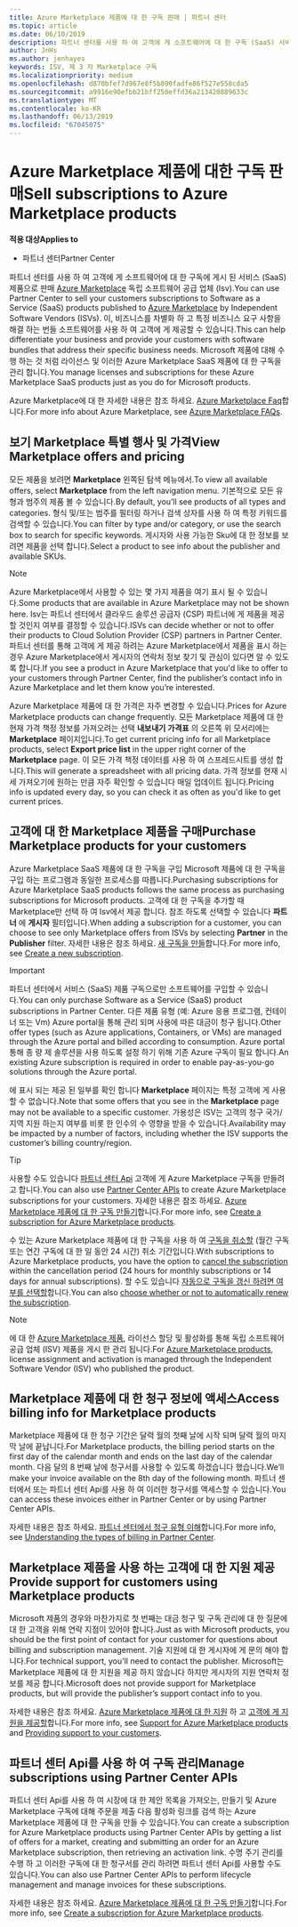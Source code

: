 ```yaml
---
title: Azure Marketplace 제품에 대 한 구독 판매 | 파트너 센터
ms.topic: article
ms.date: 06/10/2019
description: 파트너 센터를 사용 하 여 고객에 게 소프트웨어에 대 한 구독 (SaaS) 서비스로 판매 독립 소프트웨어 공급 업체 (Isv)에서 Azure Marketplace에 제품 게시 합니다.
author: JnHs
ms.author: jenhayes
keywords: ISV, 제 3 자 Marketplace 구독
ms.localizationpriority: medium
ms.openlocfilehash: d870bfef7d967e8f5b890fadfe86f527e558cda5
ms.sourcegitcommit: a9916e90efbb21bff250effd36a213420889633c
ms.translationtype: MT
ms.contentlocale: ko-KR
ms.lasthandoff: 06/13/2019
ms.locfileid: "67045075"
---
```

# <a name="sell-subscriptions-to-azure-marketplace-products"></a><span data-ttu-id="da95b-104">Azure Marketplace 제품에 대한 구독 판매</span><span class="sxs-lookup"><span data-stu-id="da95b-104">Sell subscriptions to Azure Marketplace products</span></span>

<span data-ttu-id="da95b-105">**적용 대상**</span><span class="sxs-lookup"><span data-stu-id="da95b-105">**Applies to**</span></span>

- <span data-ttu-id="da95b-106">파트너 센터</span><span class="sxs-lookup"><span data-stu-id="da95b-106">Partner Center</span></span>

<span data-ttu-id="da95b-107">파트너 센터를 사용 하 여 고객에 게 소프트웨어에 대 한 구독에 게시 된 서비스 (SaaS) 제품으로 판매 [Azure Marketplace](https://azuremarketplace.microsoft.com/marketplace) 독립 소프트웨어 공급 업체 (Isv).</span><span class="sxs-lookup"><span data-stu-id="da95b-107">You can use Partner Center to sell your customers subscriptions to Software as a Service (SaaS) products published to [Azure Marketplace](https://azuremarketplace.microsoft.com/marketplace) by Independent Software Vendors (ISVs).</span></span> <span data-ttu-id="da95b-108">이, 비즈니스를 차별화 하 고 특정 비즈니스 요구 사항을 해결 하는 번들 소프트웨어를 사용 하 여 고객에 게 제공할 수 있습니다.</span><span class="sxs-lookup"><span data-stu-id="da95b-108">This can help differentiate your business and provide your customers with software bundles that address their specific business needs.</span></span> <span data-ttu-id="da95b-109">Microsoft 제품에 대해 수행 하는 것 처럼 라이선스 및 이러한 Azure Marketplace SaaS 제품에 대 한 구독을 관리 합니다.</span><span class="sxs-lookup"><span data-stu-id="da95b-109">You manage licenses and subscriptions for these Azure Marketplace SaaS products just as you do for Microsoft products.</span></span>

<span data-ttu-id="da95b-110">Azure Marketplace에 대 한 자세한 내용은 참조 하세요. [Azure Marketplace Faq](https://docs.microsoft.com/azure/marketplace/marketplace-faq-publisher-guide)합니다.</span><span class="sxs-lookup"><span data-stu-id="da95b-110">For more info about Azure Marketplace, see [Azure Marketplace FAQs](https://docs.microsoft.com/azure/marketplace/marketplace-faq-publisher-guide).</span></span>

## <a name="view-marketplace-offers-and-pricing"></a><span data-ttu-id="da95b-111">보기 Marketplace 특별 행사 및 가격</span><span class="sxs-lookup"><span data-stu-id="da95b-111">View Marketplace offers and pricing</span></span>

<span data-ttu-id="da95b-112">모든 제품을 보려면 **Marketplace** 왼쪽된 탐색 메뉴에서.</span><span class="sxs-lookup"><span data-stu-id="da95b-112">To view all available offers, select **Marketplace** from the left navigation menu.</span></span> <span data-ttu-id="da95b-113">기본적으로 모든 유형과 범주의 제품 볼 수 있습니다.</span><span class="sxs-lookup"><span data-stu-id="da95b-113">By default, you’ll see products of all types and categories.</span></span> <span data-ttu-id="da95b-114">형식 및/또는 범주를 필터링 하거나 검색 상자를 사용 하 여 특정 키워드를 검색할 수 있습니다.</span><span class="sxs-lookup"><span data-stu-id="da95b-114">You can filter by type and/or category, or use the search box to search for specific keywords.</span></span> <span data-ttu-id="da95b-115">게시자와 사용 가능한 Sku에 대 한 정보를 보려면 제품을 선택 합니다.</span><span class="sxs-lookup"><span data-stu-id="da95b-115">Select a product to see info about the publisher and available SKUs.</span></span>

> [!NOTE]
> <span data-ttu-id="da95b-116">Azure Marketplace에서 사용할 수 있는 몇 가지 제품을 여기 표시 될 수 있습니다.</span><span class="sxs-lookup"><span data-stu-id="da95b-116">Some products that are available in Azure Marketplace may not be shown here.</span></span> <span data-ttu-id="da95b-117">Isv는 파트너 센터에서 클라우드 솔루션 공급자 (CSP) 파트너에 게 제품을 제공할 것인지 여부를 결정할 수 있습니다.</span><span class="sxs-lookup"><span data-stu-id="da95b-117">ISVs can decide whether or not to offer their products to Cloud Solution Provider (CSP) partners in Partner Center.</span></span> <span data-ttu-id="da95b-118">파트너 센터를 통해 고객에 게 제공 하려는 Azure Marketplace에서 제품을 표시 하는 경우 Azure Marketplace에서 게시자의 연락처 정보 찾기 및 관심이 있다면 알 수 있도록 합니다.</span><span class="sxs-lookup"><span data-stu-id="da95b-118">If you see a product in Azure Marketplace that you'd like to offer to your customers through Partner Center, find the publisher’s contact info in Azure Marketplace and let them know you’re interested.</span></span>

<span data-ttu-id="da95b-119">Azure Marketplace 제품에 대 한 가격은 자주 변경할 수 있습니다.</span><span class="sxs-lookup"><span data-stu-id="da95b-119">Prices for Azure Marketplace products can change frequently.</span></span> <span data-ttu-id="da95b-120">모든 Marketplace 제품에 대 한 현재 가격 책정 정보를 가져오려는 선택 **내보내기 가격표** 의 오른쪽 위 모서리에는 **Marketplace** 페이지입니다.</span><span class="sxs-lookup"><span data-stu-id="da95b-120">To get current pricing info for all Marketplace products, select **Export price list** in the upper right corner of the **Marketplace** page.</span></span> <span data-ttu-id="da95b-121">이 모든 가격 책정 데이터를 사용 하 여 스프레드시트를 생성 합니다.</span><span class="sxs-lookup"><span data-stu-id="da95b-121">This will generate a spreadsheet with all pricing data.</span></span> <span data-ttu-id="da95b-122">가격 정보를 현재 시세 가져오기에 원하는 만큼 자주 확인할 수 있습니다 매일 업데이트 됩니다.</span><span class="sxs-lookup"><span data-stu-id="da95b-122">Pricing info is updated every day, so you can check it as often as you'd like to get current prices.</span></span>

## <a name="purchase-marketplace-products-for-your-customers"></a><span data-ttu-id="da95b-123">고객에 대 한 Marketplace 제품을 구매</span><span class="sxs-lookup"><span data-stu-id="da95b-123">Purchase Marketplace products for your customers</span></span>

<span data-ttu-id="da95b-124">Azure Marketplace SaaS 제품에 대 한 구독을 구입 Microsoft 제품에 대 한 구독을 구입 하는 프로그램과 동일한 프로세스를 따릅니다.</span><span class="sxs-lookup"><span data-stu-id="da95b-124">Purchasing subscriptions for Azure Marketplace SaaS products follows the same process as purchasing subscriptions for Microsoft products.</span></span> <span data-ttu-id="da95b-125">고객에 대 한 구독을 추가할 때 Marketplace만 선택 하 여 Isv에서 제공 합니다. 참조 하도록 선택할 수 있습니다 **파트너** 에 **게시자** 필터입니다.</span><span class="sxs-lookup"><span data-stu-id="da95b-125">When adding a subscription for a customer, you can choose to see only Marketplace offers from ISVs by selecting **Partner** in the **Publisher** filter.</span></span> <span data-ttu-id="da95b-126">자세한 내용은 참조 하세요. [새 구독을 만들](create-a-new-subscription.md)합니다.</span><span class="sxs-lookup"><span data-stu-id="da95b-126">For more info, see [Create a new subscription](create-a-new-subscription.md).</span></span>

> [!IMPORTANT]
> <span data-ttu-id="da95b-127">파트너 센터에서 서비스 (SaaS) 제품 구독으로만 소프트웨어를 구입할 수 있습니다.</span><span class="sxs-lookup"><span data-stu-id="da95b-127">You can only purchase Software as a Service (SaaS) product subscriptions in Partner Center.</span></span> <span data-ttu-id="da95b-128">다른 제품 유형 (예: Azure 응용 프로그램, 컨테이너 또는 Vm) Azure portal을 통해 관리 되며 사용에 따른 대금이 청구 됩니다.</span><span class="sxs-lookup"><span data-stu-id="da95b-128">Other offer types (such as Azure applications, Containers, or VMs) are managed through the Azure portal and billed according to consumption.</span></span> <span data-ttu-id="da95b-129">Azure portal 통해 종 량 제 솔루션을 사용 하도록 설정 하기 위해 기존 Azure 구독이 필요 합니다.</span><span class="sxs-lookup"><span data-stu-id="da95b-129">An existing Azure subscription is required in order to enable pay-as-you-go solutions through the Azure portal.</span></span>

<span data-ttu-id="da95b-130">에 표시 되는 제공 된 일부를 확인 합니다 **Marketplace** 페이지는 특정 고객에 게 사용할 수 없습니다.</span><span class="sxs-lookup"><span data-stu-id="da95b-130">Note that some offers that you see in the **Marketplace** page may not be available to a specific customer.</span></span> <span data-ttu-id="da95b-131">가용성은 ISV는 고객의 청구 국가/지역 지원 하는지 여부를 비롯 한 인수의 수 영향을 받을 수 있습니다.</span><span class="sxs-lookup"><span data-stu-id="da95b-131">Availability may be impacted by a number of factors, including whether the ISV supports the customer’s billing country/region.</span></span>

> [!TIP]
> <span data-ttu-id="da95b-132">사용할 수도 있습니다 [파트너 센터 Api](https://docs.microsoft.com/partner-center/develop/) 고객에 게 Azure Marketplace 구독을 만들려고 합니다.</span><span class="sxs-lookup"><span data-stu-id="da95b-132">You can also use [Partner Center APIs](https://docs.microsoft.com/partner-center/develop/) to create Azure Marketplace subscriptions for your customers.</span></span> <span data-ttu-id="da95b-133">자세한 내용은 참조 하세요. [Azure Marketplace 제품에 대 한 구독 만들기](https://docs.microsoft.com/partner-center/develop/create-subscription-azure-marketplace-products)합니다.</span><span class="sxs-lookup"><span data-stu-id="da95b-133">For more info, see [Create a subscription for Azure Marketplace products](https://docs.microsoft.com/partner-center/develop/create-subscription-azure-marketplace-products).</span></span>

<span data-ttu-id="da95b-134">수 있는 Azure Marketplace 제품에 대 한 구독을 사용 하 여 [구독을 취소할](https://docs.microsoft.com/partner-center/create-a-new-subscription#cancel-a-subscription) (월간 구독 또는 연간 구독에 대 한 일 동안 24 시간) 취소 기간입니다.</span><span class="sxs-lookup"><span data-stu-id="da95b-134">With subscriptions to Azure Marketplace products, you have the option to [cancel the subscription](https://docs.microsoft.com/partner-center/create-a-new-subscription#cancel-a-subscription) within the cancellation period (24 hours for monthly subscriptions or 14 days for annual subscriptions).</span></span> <span data-ttu-id="da95b-135">할 수도 있습니다 [자동으로 구독을 갱신 하려면 여부를 선택할](https://docs.microsoft.com/partner-center/create-a-new-subscription#choose-whether-to-automatically-renew-an-azure-marketplace-subscription)합니다.</span><span class="sxs-lookup"><span data-stu-id="da95b-135">You can also [choose whether or not to automatically renew the subscription](https://docs.microsoft.com/partner-center/create-a-new-subscription#choose-whether-to-automatically-renew-an-azure-marketplace-subscription).</span></span>

> [!NOTE]
> <span data-ttu-id="da95b-136">에 대 한 [Azure Marketplace 제품](sell-marketplace-products.md), 라이선스 할당 및 활성화를 통해 독립 소프트웨어 공급 업체 (ISV) 제품을 게시 한 관리 됩니다.</span><span class="sxs-lookup"><span data-stu-id="da95b-136">For [Azure Marketplace products](sell-marketplace-products.md), license assignment and activation is managed through the Independent Software Vendor (ISV) who published the product.</span></span>

## <a name="access-billing-info-for-marketplace-products"></a><span data-ttu-id="da95b-137">Marketplace 제품에 대 한 청구 정보에 액세스</span><span class="sxs-lookup"><span data-stu-id="da95b-137">Access billing info for Marketplace products</span></span>

<span data-ttu-id="da95b-138">Marketplace 제품에 대 한 청구 기간은 달력 월의 첫째 날에 시작 되며 달력 월의 마지막 날에 끝납니다.</span><span class="sxs-lookup"><span data-stu-id="da95b-138">For Marketplace products, the billing period starts on the first day of the calendar month and ends on the last day of the calendar month.</span></span> <span data-ttu-id="da95b-139">다음 달의 8 번째 날에 청구서를 사용할 수 있도록 하겠습니다 했습니다.</span><span class="sxs-lookup"><span data-stu-id="da95b-139">We’ll make your invoice available on the 8th day of the following month.</span></span> <span data-ttu-id="da95b-140">파트너 센터에서 또는 파트너 센터 Api를 사용 하 여 이러한 청구서를 액세스할 수 있습니다.</span><span class="sxs-lookup"><span data-stu-id="da95b-140">You can access these invoices either in Partner Center or by using Partner Center APIs.</span></span>

<span data-ttu-id="da95b-141">자세한 내용은 참조 하세요. [파트너 센터에서 청구 유형 이해](https://docs.microsoft.com/partner-center/billing-different-types#billing-for-one-time-and-select-recurring-charges)합니다.</span><span class="sxs-lookup"><span data-stu-id="da95b-141">For more info, see [Understanding the types of billing in Partner Center](https://docs.microsoft.com/partner-center/billing-different-types#billing-for-one-time-and-select-recurring-charges).</span></span>

## <a name="provide-support-for-customers-using-marketplace-products"></a><span data-ttu-id="da95b-142">Marketplace 제품을 사용 하는 고객에 대 한 지원 제공</span><span class="sxs-lookup"><span data-stu-id="da95b-142">Provide support for customers using Marketplace products</span></span>

<span data-ttu-id="da95b-143">Microsoft 제품의 경우와 마찬가지로 첫 번째는 대금 청구 및 구독 관리에 대 한 질문에 대 한 고객을 위해 연락 지점이 있어야 합니다.</span><span class="sxs-lookup"><span data-stu-id="da95b-143">Just as with Microsoft products, you should be the first point of contact for your customer for questions about billing and subscription management.</span></span> <span data-ttu-id="da95b-144">기술 지원에 대 한 게시자에 게 문의 해야 합니다.</span><span class="sxs-lookup"><span data-stu-id="da95b-144">For technical support, you'll need to contact the publisher.</span></span> <span data-ttu-id="da95b-145">Microsoft는 Marketplace 제품에 대 한 지원을 제공 하지 않습니다 하지만 게시자의 지원 연락처 정보를 제공 합니다.</span><span class="sxs-lookup"><span data-stu-id="da95b-145">Microsoft does not provide support for Marketplace products, but will provide the publisher’s support contact info to you.</span></span>

<span data-ttu-id="da95b-146">자세한 내용은 참조 하세요. [Azure Marketplace 제품에 대 한 지원](https://docs.microsoft.com/partner-center/report-problems-on-behalf-of-a-customer#support-for-azure-marketplace-products) 하 고 [고객에 게 지원을 제공할](https://docs.microsoft.com/partner-center/customer-support)합니다.</span><span class="sxs-lookup"><span data-stu-id="da95b-146">For more info, see [Support for Azure Marketplace products](https://docs.microsoft.com/partner-center/report-problems-on-behalf-of-a-customer#support-for-azure-marketplace-products) and [Providing support to your customers](https://docs.microsoft.com/partner-center/customer-support).</span></span>

## <a name="manage-subscriptions-using-partner-center-apis"></a><span data-ttu-id="da95b-147">파트너 센터 Api를 사용 하 여 구독 관리</span><span class="sxs-lookup"><span data-stu-id="da95b-147">Manage subscriptions using Partner Center APIs</span></span>

<span data-ttu-id="da95b-148">파트너 센터 Api를 사용 하 여 시장에 대 한 제안 목록을 가져오는, 만들기 및 Azure Marketplace 구독에 대해 주문을 제출 다음 활성화 링크를 검색 하는 Azure Marketplace 제품에 대 한 구독을 만들 수 있습니다.</span><span class="sxs-lookup"><span data-stu-id="da95b-148">You can create a subscription for Azure Marketplace products using Partner Center APIs by getting a list of offers for a market, creating and submitting an order for an Azure Marketplace subscription, then retrieving an activation link.</span></span> <span data-ttu-id="da95b-149">수명 주기 관리를 수행 하 고 이러한 구독에 대 한 청구서를 관리 하려면 파트너 센터 Api를 사용할 수도 있습니다.</span><span class="sxs-lookup"><span data-stu-id="da95b-149">You can also use Partner Center APIs to perform lifecycle management and manage invoices for these subscriptions.</span></span>

<span data-ttu-id="da95b-150">자세한 내용은 참조 하세요. [Azure Marketplace 제품에 대 한 구독 만들기](https://docs.microsoft.com/partner-center/develop/create-subscription-azure-marketplace-products)합니다.</span><span class="sxs-lookup"><span data-stu-id="da95b-150">For more info, see [Create a subscription for Azure Marketplace products](https://docs.microsoft.com/partner-center/develop/create-subscription-azure-marketplace-products).</span></span>